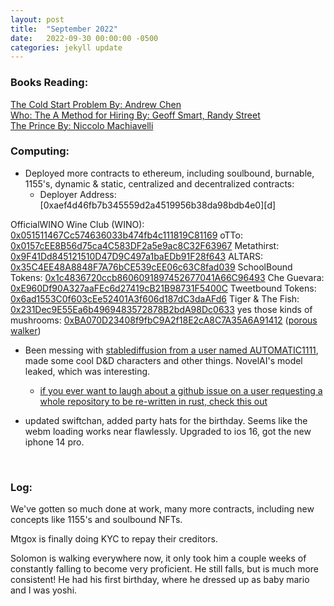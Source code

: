 ```yaml
---
layout: post
title:  "September 2022"
date:   2022-09-30 00:00:00 -0500
categories: jekyll update
---
```


### Books Reading:
[The Cold Start Problem By: Andrew Chen][cold-start]<br>
[Who: The A Method for Hiring By: Geoff Smart, Randy Street][who]<br>
[The Prince By: Niccolo Machiavelli][prince]<br>

### Computing:
- Deployed more contracts to ethereum, including soulbound, burnable, 1155's, dynamic & static, centralized and decentralized contracts:
    - Deployer Address: [0xaef4d46fb7b345559d2a4519956b38da98bdb4e0][d]

OfficialWINO Wine Club (WINO): [0x051511467Cc574636033b474fb4c111819C81169][w]
oTTo: [0x0157cEE8B56d75ca4C583DF2a5e9ac8C32F63967][o]
Metathirst: [0x9F41Dd845121510D47D9C497a1baEDb91F28f643][m]
ALTARS: [0x35C4EE48A8848F7A76bCE539cEE06c63C8fad039][a]
SchoolBound Tokens: [0x1c4836720ccb8606091897452677041A66C96493][u]
Che Guevara: [0xE960Df90A327aaFEc6d27419cB21B98731F5400C][c]
Tweetbound Tokens: [0x6ad1553C0f603cEe52401A3f606d187dC3daAFd6][t]
Tiger & The Fish: [0x231Dec9E55Ea6b4969483572878B2bdA98Dc0633][f]
yes those kinds of mushrooms: [0xBA070D23408f9fbC9A2f18E2cA8C7A35A6A91412][y] ([porous walker][p])

- Been messing with [stablediffusion from a user named AUTOMATIC1111][automatic], made some cool D&D characters and other things. NovelAI's model leaked, which was interesting.
    - [if you ever want to laugh about a github issue on a user requesting a whole repository to be re-written in rust, check this out][rust]


- updated swiftchan, added party hats for the birthday. Seems like the webm loading works near flawlessly. Upgraded to ios 16, got the new iphone 14 pro.

<br>

### Log:
We've gotten so much done at work, many more contracts, including new concepts like 1155's and soulbound NFTs.

Mtgox is finally doing KYC to repay their creditors.

Solomon is walking everywhere now, it only took him a couple weeks of constantly falling to become very proficient. He still falls, but is much more consistent! He had his first birthday, where he dressed up as baby mario and I was yoshi.



[cold-start]: https://www.audible.com/pd/The-Cold-Start-Problem-Audiobook/0062969765?ref=web_search_eac_asin_1&qid=c05W71dY8g&sr=1-1
[who]: https://www.audible.com/pd/Who-Audiobook/B002V5D3TC?ref=a_library_t_c5_libItem_&pf_rd_p=80765e81-b10a-4f33-b1d3-ffb87793d047&pf_rd_r=R3RV5DMG3D80WH3P5S4F
[prince]: https://www.audible.com/pd/The-Prince-Audiobook/B00FDUJBUC?ref=a_library_t_c5_libItem_&pf_rd_p=80765e81-b10a-4f33-b1d3-ffb87793d047&pf_rd_r=R3RV5DMG3D80WH3P5S4F
[rust]: https://github.com/CompVis/stable-diffusion/issues/283
[w]: https://etherscan.io/address/0x051511467cc574636033b474fb4c111819c81169
[o]: https://etherscan.io/address/0x0157cee8b56d75ca4c583df2a5e9ac8c32f63967
[m]: https://etherscan.io/address/0x9f41dd845121510d47d9c497a1baedb91f28f643
[a]: https://etherscan.io/address/0x35c4ee48a8848f7a76bce539cee06c63c8fad039
[u]: https://etherscan.io/address/0x1c4836720ccb8606091897452677041a66c96493
[c]: https://etherscan.io/address/0xe960df90a327aafec6d27419cb21b98731f5400c
[t]: https://etherscan.io/address/0x6ad1553c0f603cee52401a3f606d187dc3daafd6
[f]: https://etherscan.io/address/0x231dec9e55ea6b4969483572878b2bda98dc0633
[y]: https://etherscan.io/address/0xba070d23408f9fbc9a2f18e2ca8c7a35a6a91412
[p]: https://theporouswalker.com/
[automatic]: https://github.com/AUTOMATIC1111/stable-diffusion-webui
